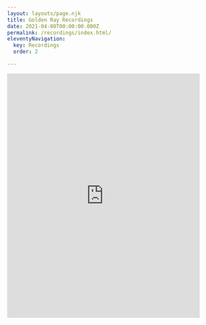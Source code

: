 ```yaml
---
layout: layouts/page.njk
title: Golden Ray Recordings
date: 2021-04-08T00:00:00.000Z
permalink: /recordings/index.html/
eleventyNavigation:
  key: Recordings
  order: 2

---
```


<iframe style="border: 0; width: 450px; height: 570px;" src="https://bandcamp.com/EmbeddedPlayer/album=3608810968/size=large/bgcol=ffffff/linkcol=e99708/tracklist=false/transparent=true/" seamless><a href="https://goldenray.bandcamp.com/album/only-the-beginning">Only The Beginning by Golden Ray</a></iframe>